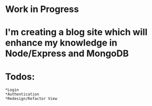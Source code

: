 # Work in Progress

# I'm creating a  blog site which will enhance my knowledge in Node/Express and MongoDB

# Todos:

    *Login
    *Authentication
    *Redesign/Refactor View 